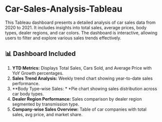 # Car-Sales-Analysis-Tableau
This Tableau dashboard presents a detailed analysis of car sales data from 2020 to 2021. It includes insights into total sales, average prices, body types, dealer regions, and car colors. The dashboard is interactive, allowing users to filter and explore various sales trends effectively. 

## 📊 Dashboard Included

1. **YTD Metrics:** Displays Total Sales, Cars Sold, and Average Price with YoY Growth percentages.
2. **Sales Trend Analysis:** Weekly trend chart showing year-to-date sales performance.
3. **Body Type-wise Sales: * *Pie chart showing sales distribution across car body types.
4. **Dealer Region Performance:** Sales comparison by dealer region segmented by transmission type.
5. **Company-wise Sales Overview:** Table of car companies with total sales, avg price, and market share.
